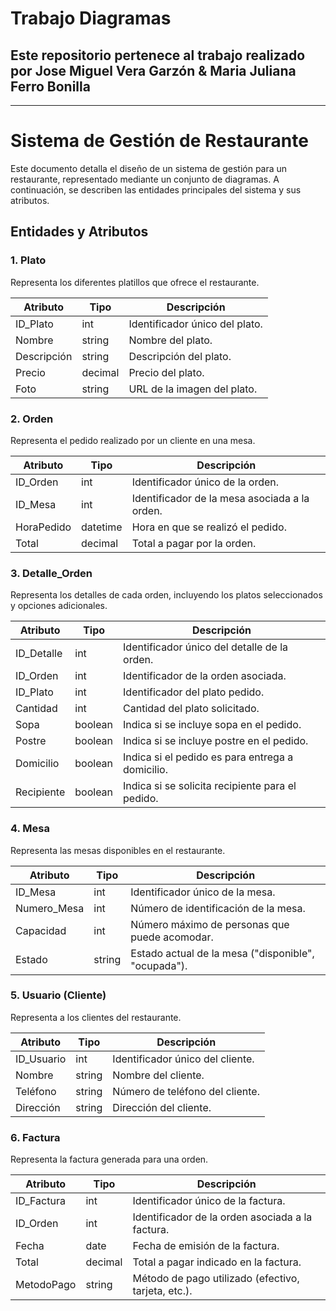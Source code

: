 # Trabajo Diagramas
## Este repositorio pertenece al trabajo realizado por Jose Miguel Vera Garzón & Maria Juliana Ferro Bonilla
---
# Sistema de Gestión de Restaurante

Este documento detalla el diseño de un sistema de gestión para un restaurante, representado mediante un conjunto de diagramas. A continuación, se describen las entidades principales del sistema y sus atributos.

## Entidades y Atributos

### 1. Plato
Representa los diferentes platillos que ofrece el restaurante.

| Atributo       | Tipo    | Descripción                                  |
|----------------|---------|----------------------------------------------|
| ID_Plato       | int     | Identificador único del plato.               |
| Nombre         | string  | Nombre del plato.                            |
| Descripción    | string  | Descripción del plato.                       |
| Precio         | decimal | Precio del plato.                            |
| Foto           | string  | URL de la imagen del plato.                 |

### 2. Orden
Representa el pedido realizado por un cliente en una mesa.

| Atributo       | Tipo    | Descripción                                  |
|----------------|---------|----------------------------------------------|
| ID_Orden       | int     | Identificador único de la orden.            |
| ID_Mesa        | int     | Identificador de la mesa asociada a la orden.|
| HoraPedido     | datetime| Hora en que se realizó el pedido.           |
| Total          | decimal | Total a pagar por la orden.                 |

### 3. Detalle_Orden
Representa los detalles de cada orden, incluyendo los platos seleccionados y opciones adicionales.

| Atributo       | Tipo    | Descripción                                  |
|----------------|---------|----------------------------------------------|
| ID_Detalle     | int     | Identificador único del detalle de la orden.|
| ID_Orden       | int     | Identificador de la orden asociada.         |
| ID_Plato       | int     | Identificador del plato pedido.              |
| Cantidad       | int     | Cantidad del plato solicitado.               |
| Sopa           | boolean | Indica si se incluye sopa en el pedido.     |
| Postre         | boolean | Indica si se incluye postre en el pedido.   |
| Domicilio      | boolean | Indica si el pedido es para entrega a domicilio.|
| Recipiente     | boolean | Indica si se solicita recipiente para el pedido. |

### 4. Mesa
Representa las mesas disponibles en el restaurante.

| Atributo       | Tipo    | Descripción                                  |
|----------------|---------|----------------------------------------------|
| ID_Mesa        | int     | Identificador único de la mesa.             |
| Numero_Mesa    | int     | Número de identificación de la mesa.        |
| Capacidad      | int     | Número máximo de personas que puede acomodar.|
| Estado         | string  | Estado actual de la mesa ("disponible", "ocupada"). |

### 5. Usuario (Cliente)
Representa a los clientes del restaurante.

| Atributo       | Tipo    | Descripción                                  |
|----------------|---------|----------------------------------------------|
| ID_Usuario     | int     | Identificador único del cliente.             |
| Nombre         | string  | Nombre del cliente.                          |
| Teléfono       | string  | Número de teléfono del cliente.              |
| Dirección      | string  | Dirección del cliente.                       |

### 6. Factura
Representa la factura generada para una orden.

| Atributo       | Tipo    | Descripción                                  |
|----------------|---------|----------------------------------------------|
| ID_Factura     | int     | Identificador único de la factura.          |
| ID_Orden       | int     | Identificador de la orden asociada a la factura.|
| Fecha          | date    | Fecha de emisión de la factura.             |
| Total          | decimal | Total a pagar indicado en la factura.       |
| MetodoPago     | string  | Método de pago utilizado (efectivo, tarjeta, etc.). |
